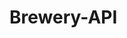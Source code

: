 # Brewery-API



<!DOCTYPE html>
<html lang="en">
<head>
    <meta charset="UTF-8">
    <meta http-equiv="X-UA-Compatible" content="IE=edge">
    <meta name="viewport" content="width=device-width, initial-scale=1.0">
    <title>Document</title>
    <style src="brewery1.css"></style>
</head>
<body>
      <!-- <section src="brewery-container">-->
      <!-- <div class="container">-->
  <!-- <div class="breweries"></div> -->
   <script src="brewery1.js"></script>  
  
 
  <!-- </section>-->
<!-- </div>-->
</body>
</html>  

